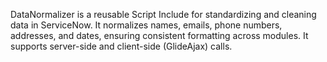 DataNormalizer is a reusable Script Include for standardizing and cleaning data in ServiceNow. It normalizes names, emails, phone numbers, addresses, and dates, ensuring consistent formatting across modules. It supports server-side and client-side (GlideAjax) calls.
